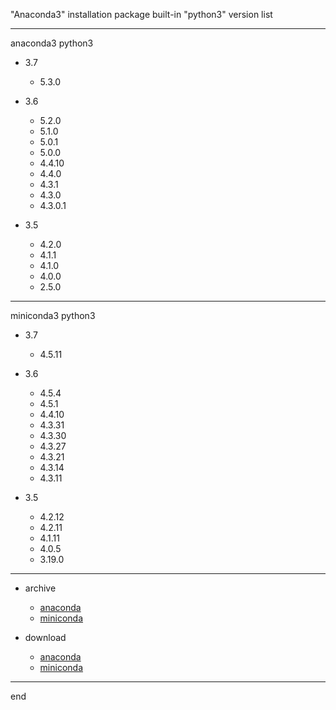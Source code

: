 "Anaconda3" installation package built-in "python3" version list

---


anaconda3 	python3

- 3.7
  - 5.3.0	

- 3.6
  - 5.2.0		
  - 5.1.0
  - 5.0.1
  - 5.0.0
  - 4.4.10
  - 4.4.0
  - 4.3.1
  - 4.3.0
  - 4.3.0.1

- 3.5
  - 4.2.0	
  - 4.1.1
  - 4.1.0
  - 4.0.0
  - 2.5.0

---


miniconda3	python3

- 3.7
  - 4.5.11		

- 3.6
  - 4.5.4		
  - 4.5.1
  - 4.4.10
  - 4.3.31
  - 4.3.30
  - 4.3.27
  - 4.3.21
  - 4.3.14
  - 4.3.11

- 3.5
  - 4.2.12		
  - 4.2.11
  - 4.1.11
  - 4.0.5
  - 3.19.0

---

- archive
  - [anaconda](https://repo.continuum.io/archive/)
  - [miniconda](https://repo.anaconda.com/miniconda/)

- download
  - [anaconda](https://www.anaconda.com/download/)
  - [miniconda](https://conda.io/miniconda.html)

---
end
